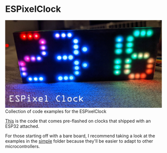 # ESPixelClock
![Photo](ESPixelClock.jpg)
Collection of code examples for the ESPixelClock

[This](https://github.com/mattncsu/ESPixelClock/tree/master/examples/ESPixelClock) is the code that comes pre-flashed on clocks that shipped with an ESP32 attached.

For those starting off with a bare board, I recommend taking a look at the examples in the [simple](https://github.com/mattncsu/ESPixelClock/tree/master/examples/simple) folder because they'll be easier to adapt to other microcontrollers.
